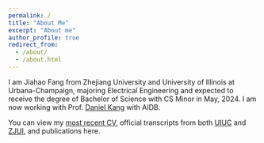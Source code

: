 ```yaml
---
permalink: /
title: "About Me"
excerpt: "About me"
author_profile: true
redirect_from: 
  - /about/
  - /about.html
---
```


I am Jiahao Fang from Zhejiang University and University of Illinois at Urbana-Champaign, majoring Electrical Engineering and expected to receive the degree of Bachelor of Science with CS Minor in May, 2024. I am now working with Prof. [Daniel Kang](https://ddkang.github.io/) with AIDB.

You can view my [most recent CV](https://github.com/JiahaoFang77/JiahaoFang77.github.io/files/Jiahao_Fang_Resume), official transcripts from both [UIUC](https://github.com/JiahaoFang77/JiahaoFang77.github.io/files/UIUC_Official_Transcript.pdf) and [ZJUI](https://github.com/JiahaoFang77/JiahaoFang77.github.io/files/ZJUI_Official_Transcript.pdf), and publications here.
